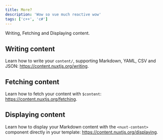 ```yaml
---
title: More?
description: 'Wow so vue much reactive wow'
tags: ['c++', 'c#']
---
```



Writing, Fetching and Displaying content.
<!--more-->

## Writing content

Learn how to write your `content/`, supporting Markdown, YAML, CSV and JSON: https://content.nuxtjs.org/writing.

## Fetching content

Learn how to fetch your content with `$content`: https://content.nuxtjs.org/fetching.

## Displaying content

Learn how to display your Markdown content with the `<nuxt-content>` component directly in your template: https://content.nuxtjs.org/displaying.
